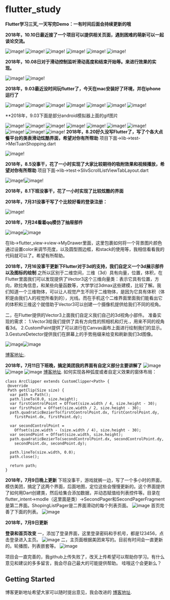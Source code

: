 # flutter_study
**Flutter学习三天,一天写完Demo：一有时间后面会持续更新的哦**

**2018年，10.10日最近接了一个项目可以提供相关页面，遇到困难的萌新可以一起谈论交流。**

![image](https://github.com/luhenchang/IMAGE/blob/master/app/src/main/res/drawable/program_ios0.gif?raw=true)!
![image](https://github.com/luhenchang/IMAGE/blob/master/program_ios1.gif?raw=true)!
![image](https://github.com/luhenchang/IMAGE/blob/master/program_ios2.gif?raw=true)!
![image](https://github.com/luhenchang/IMAGE/blob/master/program_ios3.gif?raw=true)!
![image](https://github.com/luhenchang/IMAGE/blob/master/program_ios4.gif?raw=true)!
![image](https://github.com/luhenchang/IMAGE/blob/master/program_ios5.gif?raw=true)!




**2018年，10.08日对于滑动控制监听滑动高度和结束开始等。来进行效果的实现。**

![image](https://github.com/luhenchang/IMAGE/blob/master/app/src/main/res/drawable/ios_scrollLisenner.gif?raw=true)!
![image](https://github.com/luhenchang/IMAGE/blob/master/app/src/main/res/drawable/ios_scrollnotify.gif?raw=true)!



**2018年，9.03最近没时间玩flutter了，今天在mac安装好了环境，并在iphone运行了**

![image](https://github.com/luhenchang/IMAGE/blob/master/app/src/main/res/drawable/ios1.gif?raw=true)!
![image](https://github.com/luhenchang/IMAGE/blob/master/app/src/main/res/drawable/ios2.gif?raw=true)!
![image](https://github.com/luhenchang/IMAGE/blob/master/app/src/main/res/drawable/ios3.gif?raw=true)!
![image](https://github.com/luhenchang/IMAGE/blob/master/app/src/main/res/drawable/ios4.gif?raw=true)!
![image](https://github.com/luhenchang/IMAGE/blob/master/app/src/main/res/drawable/ios5.gif?raw=true)!
![image](https://github.com/luhenchang/IMAGE/blob/master/app/src/main/res/drawable/ios6.gif?raw=true)!
![image](https://github.com/luhenchang/IMAGE/blob/master/app/src/main/res/drawable/android10.gif?raw=true)!


**2018年，9.03下面是部分android模拟器上面的gif图片

![image](https://github.com/luhenchang/IMAGE/blob/master/app/src/main/res/drawable/android1.gif?raw=true)!
![image](https://github.com/luhenchang/IMAGE/blob/master/app/src/main/res/drawable/android2.gif?raw=true)!
![image](https://github.com/luhenchang/IMAGE/blob/master/app/src/main/res/drawable/android3.gif?raw=true)!
![image](https://github.com/luhenchang/IMAGE/blob/master/app/src/main/res/drawable/andoid4.gif?raw=true)!
![image](https://github.com/luhenchang/IMAGE/blob/master/app/src/main/res/drawable/android5.gif?raw=true)!
![image](https://github.com/luhenchang/IMAGE/blob/master/app/src/main/res/drawable/android6.gif?raw=true)!
![image](https://github.com/luhenchang/IMAGE/blob/master/app/src/main/res/drawable/android7.gif?raw=true)!
![image](https://github.com/luhenchang/IMAGE/blob/master/app/src/main/res/drawable/android8.gif?raw=true)!
![image](https://github.com/luhenchang/IMAGE/blob/master/app/src/main/res/drawable/android9.gif?raw=true)!
![image](https://github.com/luhenchang/IMAGE/blob/master/app/src/main/res/drawable/android10.gif?raw=true)!
**2018年，8.20好久没写Flutter了，写了个各大点餐平台的类表滑动炫酷界面，希望对你有所帮助**
项目下面->lib->test->MeiTuanShopping.dart

![image](https://github.com/luhenchang/IMAGE/blob/master/app/src/main/res/drawable/shoopper.gif?raw=true)!

**2018年，8.5没事干，花了一小时实现了大家比较期待的吸附效果和视频播放，希望对你有所帮助**
项目下面->lib->test->SlivScrollListViewTabLayout.dart

![image](https://github.com/luhenchang/IMAGE/blob/master/app/src/main/res/drawable/eseeyss1112.gif?raw=true)!![image](https://github.com/luhenchang/IMAGE/blob/master/app/src/main/res/drawable/%E9%A6%96%E9%A1%B5%E4%B8%80%E9%83%A8%E5%88%86.gif?raw=true)!

**2018年，8.1下班没事干，花了一小时实现了比较炫酷的界面**

**2018年，7月31没事干写了个比较好看的登录注册：**


![image](https://github.com/luhenchang/IMAGE/blob/master/app/src/main/res/drawable/%E7%99%BB%E5%BD%951.gif?raw=true)!

**2018年，7月24看着qq模仿了抽屉部件**

![image](https://github.com/luhenchang/IMAGE/blob/master/app/src/main/res/drawable/qq%E8%85%BE%E8%AE%AF.gif?raw=true)![image](https://github.com/luhenchang/flutter_study/blob/master/images/%5D_2NQ%7D11H2ULR22S52LN0@R.png?raw=true)

在lib->flutter_view->view->MyDrawer里面，这里包裹如何将一个背景图片颜色通过设置color来调节亮度，以及圆型图边框，和stack的使用等，我相信看看我的代码就可以了。希望有所帮助。

**2018年，7月16没事干更新下Flutter对于3d的支持，我们自定义一个3d展示部件以及图标的绘制**
之所以区别于二维空间，三维（3d）具有向量，位置，体积，在Flutter里面我们可以发现提供了Vector3这个三维向量类：表示它具有位置，方向，欧拉角信息，和某些向量函数等，大学学过3dmax这些建模，比较了解。我们知道一个三维物体，可以让人视觉产生不同于二维物体，是因为它具有体积（体积是由我们人的视觉所看到的），光线。而在手机这个二维界面里面我们能看出它的体积和三维这个就借助于Vector3可以创建一个摄像机提供给我们不同的视角。

二，在Flutter提供的Vector3上面我们自定义我们自己的3d视角小部件。 
准备实现的需求： 
1.Vector3给我们提供了具有方向性的照相机和灯光.，用来不同的视角看3d。 
2.CustomPaint提供了可以进行在Canvas画布上面进行绘制我们的显示。 
3.GestureDetector提供我们在屏幕上的手势拖缀来给变和刷新我们3d图像。

![image](https://github.com/luhenchang/IMAGE/blob/master/app/src/main/res/drawable/3D.png?raw=true)![image](https://github.com/luhenchang/flutter_study/blob/master/images/flutter_chart.gif?raw=true)

[博客地址:](https://blog.csdn.net/m0_37667770/article/details/81042916).

**2018年，7月11日下班晚，搞定美团我的界面有自定义部分主要讲解了**
![image](https://github.com/luhenchang/flutter_study/blob/master/images/bbb.jpg?raw=true)
![image](https://github.com/luhenchang/flutter_study/blob/master/images/bba.jpg?raw=true)
![image](https://github.com/luhenchang/flutter_study/blob/master/images/bbc.jpg?raw=true)
[博客地址](https://blog.csdn.net/m0_37667770/article/details/80993571).
如何实现各种弧度或者自定义效果的窗体布局：

    class ArcClipper extends CustomClipper<Path> {
     @override
     Path getClip(Size size) {
      var path = Path();
      path.lineTo(0.0, size.height);
      var firstControlPoint = Offset(size.width / 4, size.height - 30);
      var firstPoint = Offset(size.width / 2, size.height - 30);
      path.quadraticBezierTo(firstControlPoint.dx, firstControlPoint.dy,
        firstPoint.dx, firstPoint.dy);

      var secondControlPoint =
        Offset(size.width - (size.width / 4), size.height - 30);
      var secondPoint = Offset(size.width, size.height);
      path.quadraticBezierTo(secondControlPoint.dx, secondControlPoint.dy,
        secondPoint.dx, secondPoint.dy);

      path.lineTo(size.width, 0.0);
      path.close();

      return path;
    }

**2018年，7月9日晚上更新**
下班没事干，游戏就搁一边，写了一个多小时的界面，模仿美团，搞定了这两个界面，后面地图，定位这些会慢慢更新的。这个界面提供了如何用Dart创建类，然后给集合添加数据，并动态赋值给列表控件等。目录在flutter_intent->modle（这里面是类）->SecondPager和SecondPagerFragment是第二界面。ShopingListPager是二界面滑动的每个列表页面。
![image](https://github.com/luhenchang/flutter_study/blob/master/images/2323.png?raw=true)
首页完善了下面的列表。
![image](https://github.com/luhenchang/flutter_study/blob/master/images/2121.png?raw=true)






**2018年，7月9日更新**

**登录和首页改变**
一，添加了登录界面，这里登录密码和手机号，都是123456，点击登录进入主页。
![image](https://github.com/luhenchang/flutter_study/blob/master/images/genxin2.png?raw=true)
二，主页面根据美团来写的。目前有时间会一直更新的。轮播图，列表嵌套等。
![image](https://github.com/luhenchang/flutter_study/blob/master/images/genxin1.png?raw=true)


项目会一直完善的，我github上传失败了，改天上传希望可以帮助你学习。有什么意见和建议的多多留言，我会尽自己最大的可能提供帮助。
哇哦这个会更新么？
## Getting Started

博客更新地址希望大家可以随时提出意见，我会改进的
[博客地址](https://blog.csdn.net/m0_37667770/article/details/80903890).
